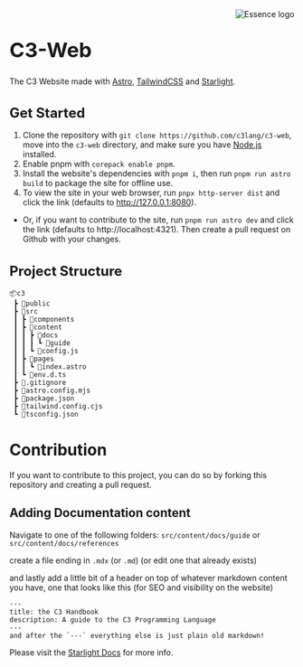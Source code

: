 <img align="right" src="public/logo.svg" alt="Essence logo">

<h1 style="font-size: 36px">C3-Web</h1>

The C3 Website made with [Astro](https://astro.build/), [TailwindCSS](https://tailwindcss.com/) and [Starlight](https://starlight.astro.build/).

<h1 style="font-size: 24px;">Get Started</h1>

1. Clone the repository with `git clone https://github.com/c3lang/c3-web`, move into the `c3-web` directory, and make sure you have [Node.js](https://nodejs.org/en/download) installed.
2. Enable pnpm with `corepack enable pnpm`.
3. Install the website's dependencies with `pnpm i`, then run `pnpm run astro build` to package the site for offline use.
4. To view the site in your web browser, run `pnpx http-server dist` and click the link (defaults to http://127.0.0.1:8080).
* Or, if you want to contribute to the site, run `pnpm run astro dev` and click the link (defaults to http://localhost:4321). Then create a pull request on Github with your changes.

<h1 style="display: flex; align-items: center; font-size: 24px;">Project Structure</h1>
  
```
📦c3
 ┣ 📂public
 ┣ 📂src
 ┃ ┣ 📂components
 ┃ ┣ 📂content
 ┃ ┃ ┣ 📂docs
 ┃ ┃ ┃ ┗ 📂guide
 ┃ ┃ ┗ 📜config.js
 ┃ ┣ 📂pages
 ┃ ┃ ┗ 📜index.astro
 ┃ ┗ 📜env.d.ts
 ┣ 📜.gitignore
 ┣ 📜astro.config.mjs
 ┣ 📜package.json
 ┣ 📜tailwind.config.cjs
 ┗ 📜tsconfig.json
```

# Contribution

If you want to contribute to this project, you can do so by forking this repository and creating a pull request.

## Adding Documentation content
Navigate to one of the following folders:
`src/content/docs/guide`
or 
`src/content/docs/references`

create a file ending in `.mdx` (or `.md`) (or edit one that already exists)

and lastly add a little bit of a header on top of whatever markdown content you have, one that looks like this (for SEO and visibility on the website)
```astro
---
title: the C3 Handbook
description: A guide to the C3 Programming Language
---
and after the `---` everything else is just plain old markdown!
```

Please visit the [Starlight Docs](https://starlight.astro.build/) for more info.
